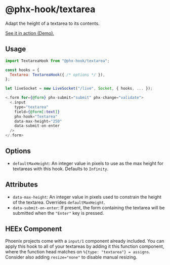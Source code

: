 # @phx-hook/textarea

Adapt the height of a textarea to its contents.

[See it in action (Demo).](https://phx-hook.elixir-saas.com/textarea)

## Usage

```js
import TextareaHook from "@phx-hook/textarea";

const hooks = {
  Textarea: TextareaHook({ /* options */ }),
};

let liveSocket = new LiveSocket("/live", Socket, { hooks, ... });
```

```heex
<.form for={@form} phx-submit="submit" phx-change="validate">
  <.input
    type="textarea"
    field={@form[:text]}
    phx-hook="Textarea"
    data-max-height="250"
    data-submit-on-enter
  />
</.form>
```

## Options

* `defaultMaxHeight`: An integer value in pixels to use as the max height for textareas with this hook. Defaults to `Infinity`.

## Attributes

* `data-max-height`: An integer value in pixels used to constrain the height of the textarea. Overrides `defaultMaxHeight`.
* `data-submit-on-enter`: If present, the form containing the textarea will be submitted when the `"Enter"` key is pressed.

## HEEx Component

Phoenix projects come with a `input/1` component already included. You can apply this hook to all of your textareas by adding it this function component, where the function head matches on `%{type: "textarea"} = assigns`. Consider also adding `resize="none"` to disable manual resizing.
